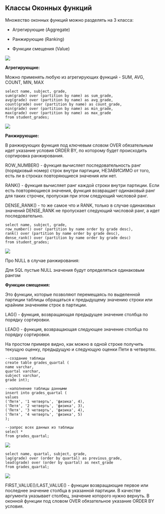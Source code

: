 ## Классы Оконных функций

Множество оконных функций можно разделять на 3 класса:

- Агрегирующие (Aggregate)
    
- Ранжирующие (Ranking)
    
- Функции смещения (Value)
    

![](https://habrastorage.org/r/w1560/getpro/habr/upload_files/dbc/8ad/cb9/dbc8adcb9ffeaddfca54a01cd101e755.png)

**Агрегирующие:**

Можно применять любую из агрегирующих функций - SUM, AVG, COUNT, MIN, MAX

```
select name, subject, grade,
sum(grade) over (partition by name) as sum_grade,
avg(grade) over (partition by name) as avg_grade,
count(grade) over (partition by name) as count_grade,
min(grade) over (partition by name) as min_grade,
max(grade) over (partition by name) as max_grade
from student_grades;
```

![](https://habrastorage.org/r/w1560/getpro/habr/upload_files/0fe/1fd/c33/0fe1fdc331511bfdd7ec7c81710a1814.png)

**Ранжирующие:**

В ранжирующих функция под ключевым словом OVER обязательным идет указание условия ORDER BY, по которому будет происходить сортировка ранжирования. 

ROW_NUMBER() - функция вычисляет последовательность ранг (порядковый номер) строк внутри партиции, НЕЗАВИСИМО от того, есть ли в строках повторяющиеся значения или нет.

RANK() - функция вычисляет ранг каждой строки внутри партиции. Если есть повторяющиеся значения, функция возвращает одинаковый ранг для таких строчек, пропуская при этом следующий числовой ранг. 

DENSE_RANK() - то же самое что и RANK, только в случае одинаковых значений DENSE_RANK не пропускает следующий числовой ранг, а идет последовательно.

```
select name, subject, grade,
row_number() over (partition by name order by grade desc),
rank() over (partition by name order by grade desc),
dense_rank() over (partition by name order by grade desc)
from student_grades;
```

![](https://habrastorage.org/r/w1560/getpro/habr/upload_files/6e1/c1f/72f/6e1c1f72fa9ec7e50269113ef89851fe.png)

Про NULL в случае ранжирования:

Для SQL пустые NULL значения будут определяться одинаковым рангом

**Функции смещения:**

Это функции, которые позволяют перемещаясь по выделенной партиции таблицы обращаться к предыдущему значению строки или крайним значениям строк в партиции.

LAG() - функция, возвращающая предыдущее значение столбца по порядку сортировки.

LEAD() - функция, возвращающая следующее значение столбца по порядку сортировки.

На простом примере видно, как можно в одной строке получить текущую оценку, предыдущую и следующую оценки Пети в четвертях.

```
--создание таблицы 
create table grades_quartal (
name varchar,
quartal varchar,
subject varchar,
grade int);

--наполнение таблицы данными
insert into grades_quartal (
values 
('Петя', '1 четверть', 'физика', 4),
('Петя', '2 четверть', 'физика', 3),
('Петя', '3 четверть', 'физика', 4),
('Петя', '4 четверть', 'физика', 5)
);

--запрос всех данных из таблицы
select *
from grades_quartal;
```

![](https://habrastorage.org/r/w1560/getpro/habr/upload_files/ca4/344/8a5/ca43448a518288209383666bd0af0b06.png)

```
select name, quartal, subject, grade, 
lag(grade) over (order by quartal) as previous_grade,
lead(grade) over (order by quartal) as next_grade
from grades_quartal;
```

![](https://habrastorage.org/r/w1560/getpro/habr/upload_files/90a/e57/8c5/90ae578c56fb275d47cc67a3160491cd.png)

FIRST_VALUE()/LAST_VALUE() - функции возвращающие первое или последнее значение столбца в указанной партиции. В качестве аргумента указывает столбец, значение которого нужно вернуть. В оконной функции под словом OVER обязательное указание ORDER BY условия.